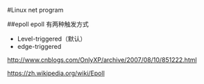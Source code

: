 #Linux net program

##epoll
epoll 有两种触发方式
*	Level-triggered（默认）
*	edge-triggered

http://www.cnblogs.com/OnlyXP/archive/2007/08/10/851222.html

https://zh.wikipedia.org/wiki/Epoll

